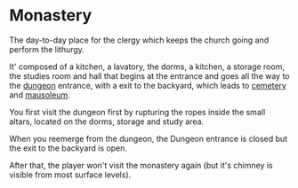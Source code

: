 Monastery
=========

The day-to-day place for the clergy which keeps the 
church going and perform the lithurgy.

It' composed of a kitchen, a lavatory, the dorms, a 
kitchen, a storage room, the studies room and hall that
begins at the entrance and goes all the way to the 
[dungeon](prison.md) entrance, with a exit to the 
backyard, which leads to [cemetery](cemetery.md) and 
[mausoleum](mausoleum.md).

You first visit the dungeon first by rupturing the 
ropes inside the small altars, located on the dorms, 
storage and study area.

When you reemerge from the dungeon, the Dungeon 
entrance is closed but the exit to the backyard is 
open.

After that, the player won't visit the monastery again 
(but it's chimney is visible from most surface levels).

